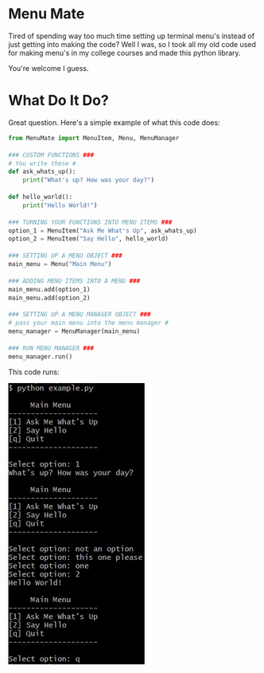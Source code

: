 # Menu Mate
Tired of spending way too much time setting up terminal menu's instead of just getting into making the code? Well I was, so I took all my old code used for making menu's in my college courses and made this python library. 

You're welcome I guess.

# What Do It Do?
Great question. Here's a simple example of what this code does:

```python
from MenuMate import MenuItem, Menu, MenuManager

### CUSTOM FUNCTIONS ###
# You write these #
def ask_whats_up():
    print("What's up? How was your day?")

def hello_world(): 
    print("Hello World!")

### TURNING YOUR FUNCTIONS INTO MENU ITEMS ###
option_1 = MenuItem("Ask Me What's Up", ask_whats_up)
option_2 = MenuItem("Say Hello", hello_world)

### SETTING UP A MENU OBJECT ###
main_menu = Menu("Main Menu")

### ADDING MENU ITEMS INTO A MENU ###
main_menu.add(option_1)
main_menu.add(option_2)

### SETTING UP A MENU MANAGER OBJECT ###
# pass your main menu into the menu manager #
menu_manager = MenuManager(main_menu)

### RUN MENU MANAGER ###
menu_manager.run() 
```
This code runs:

![Screenshot of code output in the terminal. Displays a menu with 2 options and a quit option. ](images/MenumateEx1.jpg "Code Output")
